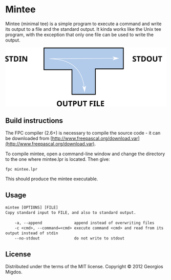 # Mintee

Mintee (minimal tee) is a simple program to execute a command and write its output to a file and the standard output.
It kinda works like the Unix tee program, with the exception that only one file can be used to write the output.

![Mintee concept of operation](https://github.com/cyberpython/Mintee/blob/master/mintee.svg)

## Build instructions

The FPC compiler (2.6+) is necessary to compile the source code - it can be downloaded from [http://www.freepascal.org/download.var](http://www.freepascal.org/download.var).

To compile mintee, open a command-line window and change the directory to the one where mintee.lpr is located.
Then give:

    fpc mintee.lpr
    
This should produce the mintee executable.

## Usage

    mintee [OPTIONS] [FILE]
    Copy standard input to FILE, and also to standard output.
    
        -a, --append              append instead of overwriting files
        -c <cmd>, --command=<cmd> execute command <cmd> and read from its output instead of stdin
        --no-stdout               do not write to stdout
    

## License

Distributed under the terms of the MIT license.
Copyright © 2012 Georgios Migdos.

